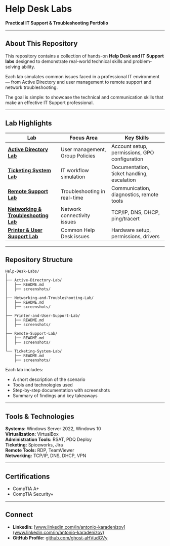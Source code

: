 # Help Desk Labs
**Practical IT Support & Troubleshooting Portfolio**

---

## About This Repository  
This repository contains a collection of hands-on **Help Desk and IT Support labs** designed to demonstrate real-world technical skills and problem-solving ability.

Each lab simulates common issues faced in a professional IT environment — from Active Directory and user management to remote support and network troubleshooting.

The goal is simple: to showcase the technical and communication skills that make an effective IT Support professional.

---

## Lab Highlights  

| Lab | Focus Area | Key Skills |
|-----|-------------|------------|
| [**Active Directory Lab**](./Active-Directory-Lab/README.md) | User management, Group Policies | Account setup, permissions, GPO configuration |
| [**Ticketing System Lab**](./Ticketing-System-Lab/README.md) | IT workflow simulation | Documentation, ticket handling, escalation |
| [**Remote Support Lab**](./Remote-Support-Lab/README.md) | Troubleshooting in real-time | Communication, diagnostics, remote tools |
| [**Networking & Troubleshooting Lab**](./Networking-and-Troubleshooting-Lab/README.md) | Network connectivity issues | TCP/IP, DNS, DHCP, ping/tracert |
| [**Printer & User Support Lab**](./Printer-and-User-Support-Lab/README.md) | Common Help Desk issues | Hardware setup, permissions, drivers |

---

## Repository Structure
```
Help-Desk-Labs/
│
├── Active-Directory-Lab/
│   ├── README.md
│   ├── screenshots/
│
├── Networking-and-Troubleshooting-Lab/
│   ├── README.md
│   ├── screenshots/
│
├── Printer-and-User-Support-Lab/
│   ├── README.md
│   ├── screenshots/
│
├── Remote-Support-Lab/
│   ├── README.md
│   ├── screenshots/
│
└── Ticketing-System-Lab/
    ├── README.md
    ├── screenshots/
```
Each lab includes:
- A short description of the scenario  
- Tools and technologies used  
- Step-by-step documentation with screenshots  
- Summary of findings and key takeaways  

---

## Tools & Technologies  
**Systems:** Windows Server 2022, Windows 10  
**Virtualization:** VirtualBox  
**Administration Tools:** RSAT, PDQ Deploy  
**Ticketing:** Spiceworks, Jira  
**Remote Tools:** RDP, TeamViewer  
**Networking:** TCP/IP, DNS, DHCP, VPN  

---

## Certifications  
- CompTIA A+  
- CompTIA Security+  

---

## Connect  
- **LinkedIn:** [www.linkedin.com/in/antonio-karadenizov](www.linkedin.com/in/antonio-karadenizov)  
- **GitHub Profile:** [github.com/ghost-aHVudGVy](https://github.com/ghost-aHVudGVy)

